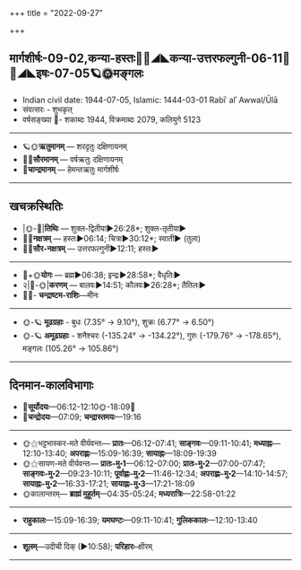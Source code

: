 +++
title = "2022-09-27"

+++
## मार्गशीर्षः-09-02,कन्या-हस्तः🌛🌌◢◣कन्या-उत्तरफल्गुनी-06-11🌌🌞◢◣इषः-07-05🪐🌞मङ्गलः
- Indian civil date: 1944-07-05, Islamic: 1444-03-01 Rabīʿ alʾ Awwal/Ūlā
- संवत्सरः - शुभकृत्
- वर्षसङ्ख्या 🌛- शकाब्दः 1944, विक्रमाब्दः 2079, कलियुगे 5123
___________________
- 🪐🌞**ऋतुमानम्** — शरदृतुः दक्षिणायनम्
- 🌌🌞**सौरमानम्** — वर्षऋतुः दक्षिणायनम्
- 🌛**चान्द्रमानम्** — हेमन्तऋतुः मार्गशीर्षः
___________________


## खचक्रस्थितिः
- |🌞-🌛|**तिथिः** — शुक्ल-द्वितीया►26:28*; शुक्ल-तृतीया►  
- 🌌🌛**नक्षत्रम्** — हस्तः►06:14; चित्रा►30:12*; स्वाती► (तुला)  
- 🌌🌞**सौर-नक्षत्रम्** — उत्तरफल्गुनी►12:11; हस्तः►  
___________________
- 🌛+🌞**योगः** — ब्रह्म►06:38; इन्द्रः►28:58*; वैधृतिः►  
- २|🌛-🌞|**करणम्** — बालवः►14:51; कौलवः►26:28*; तैतिलः►  
- 🌌🌛- **चन्द्राष्टम-राशिः**—मीनः  
___________________
- 🌞-🪐 **मूढग्रहाः** - बुधः (7.35° → 9.10°), शुक्रः (6.77° → 6.50°)
- 🌞-🪐 **अमूढग्रहाः** - शनैश्चरः (-135.24° → -134.22°), गुरुः (-179.76° → -178.65°), मङ्गलः (105.26° → 105.86°)
___________________


## दिनमान-कालविभागाः
- 🌅**सूर्योदयः**—06:12-12:10🌞️-18:09🌇  
- 🌛**चन्द्रोदयः**—07:09; **चन्द्रास्तमयः**—19:16  
___________________
- 🌞⚝भट्टभास्कर-मते वीर्यवन्तः— **प्रातः**—06:12-07:41; **साङ्गवः**—09:11-10:41; **मध्याह्नः**—12:10-13:40; **अपराह्णः**—15:09-16:39; **सायाह्नः**—18:09-19:39  
- 🌞⚝सायण-मते वीर्यवन्तः— **प्रातः-मु॰1**—06:12-07:00; **प्रातः-मु॰2**—07:00-07:47; **साङ्गवः-मु॰2**—09:23-10:11; **पूर्वाह्णः-मु॰2**—11:46-12:34; **अपराह्णः-मु॰2**—14:10-14:57; **सायाह्नः-मु॰2**—16:33-17:21; **सायाह्नः-मु॰3**—17:21-18:09  
- 🌞कालान्तरम्— **ब्राह्मं मुहूर्तम्**—04:35-05:24; **मध्यरात्रिः**—22:58-01:22  
___________________
- **राहुकालः**—15:09-16:39; **यमघण्टः**—09:11-10:41; **गुलिककालः**—12:10-13:40  
___________________
- **शूलम्**—उदीची दिक् (►10:58); **परिहारः**–क्षीरम्  
___________________
